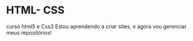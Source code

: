 # HTML- CSS
 curso html5 e Css3
 Estou aprendendo a criar sites, e agora vou gerenciar meus repositórios!
